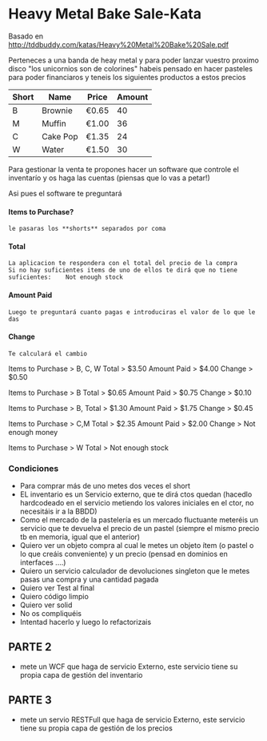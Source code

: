 # Heavy Metal Bake Sale-Kata

Basado en http://tddbuddy.com/katas/Heavy%20Metal%20Bake%20Sale.pdf


Perteneces a una banda de heay metal y para poder lanzar vuestro proximo disco "los unicornios son de colorines" habeis pensado en hacer pasteles para poder financiaros y teneis los siguientes productos a estos precios

| Short | Name | Price | Amount | 
| ------ | ------ | ------ | ------ |
| B | Brownie | €0.65 | 40 | 
| M | Muffin | €1.00 | 36 | 
| C | Cake Pop | €1.35 | 24 | 
| W | Water | €1.50 | 30 | 

Para gestionar la venta te propones hacer un software que controle el inventarío y os haga las cuentas (piensas que lo vas a petar!)


Asi pues el software te preguntará 
#### Items to Purchase? 
	le pasaras los **shorts** separados por coma
#### Total 
	La aplicacion te respondera con el total del precio de la compra
	Si no hay suficientes items de uno de ellos te dirá que no tiene suficientes:    Not enough stock
#### Amount Paid
	Luego te preguntará cuanto pagas e introduciras el valor de lo que le das	
#### Change
	Te calculará el cambio	
	
Items to Purchase > B, C, W 
Total > $3.50 
Amount Paid > $4.00 
Change > $0.50  

Items to Purchase > B 
Total > $0.65 
Amount Paid > $0.75 
Change > $0.10 

Items to Purchase > B, 
Total > $1.30 
Amount Paid > $1.75 
Change > $0.45 

Items to Purchase > C,M 
Total > $2.35 
Amount Paid > $2.00 
Change > Not enough money 

Items to Purchase > W 
Total > Not enough stock

### Condiciones
*	Para comprar más de uno metes dos veces el short
* 	EL inventario es un Servicio externo, que te dirá ctos quedan (hacedlo hardcodeado en el servicio metiendo los valores iniciales en el ctor, no necesitáis ir a la BBDD) 
*	Como el mercado de la pastelería es un mercado fluctuante meteréis un servicio que te devuelva el precio de un pastel (siempre el mismo precio tb en memoria, igual que el anterior)
*	Quiero ver un objeto compra al cual le metes un objeto ítem (o pastel o lo que creáis conveniente) y un precio (pensad en dominios en interfaces ....)
*	Quiero un servicio calculador de devoluciones singleton que le metes pasas una compra y una cantidad pagada
*	Quiero ver Test al final
*	Quiero código limpio
*	Quiero ver solid
*	No os compliquéis
* 	Intentad hacerlo y luego lo refactorizais


## PARTE 2
* mete un WCF que haga de servicio Externo, este servicio tiene su propia capa de gestión del inventario



## PARTE 3
* mete un servio RESTFull que haga de servicio Externo, este servicio tiene su propia capa de gestión de los precios

	